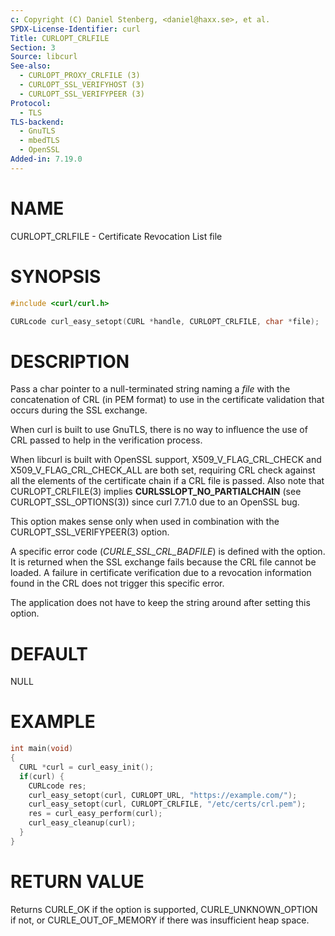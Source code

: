 ```yaml
---
c: Copyright (C) Daniel Stenberg, <daniel@haxx.se>, et al.
SPDX-License-Identifier: curl
Title: CURLOPT_CRLFILE
Section: 3
Source: libcurl
See-also:
  - CURLOPT_PROXY_CRLFILE (3)
  - CURLOPT_SSL_VERIFYHOST (3)
  - CURLOPT_SSL_VERIFYPEER (3)
Protocol:
  - TLS
TLS-backend:
  - GnuTLS
  - mbedTLS
  - OpenSSL
Added-in: 7.19.0
---
```


# NAME

CURLOPT_CRLFILE - Certificate Revocation List file

# SYNOPSIS

~~~c
#include <curl/curl.h>

CURLcode curl_easy_setopt(CURL *handle, CURLOPT_CRLFILE, char *file);
~~~

# DESCRIPTION

Pass a char pointer to a null-terminated string naming a *file* with the
concatenation of CRL (in PEM format) to use in the certificate validation that
occurs during the SSL exchange.

When curl is built to use GnuTLS, there is no way to influence the use of CRL
passed to help in the verification process.

When libcurl is built with OpenSSL support, X509_V_FLAG_CRL_CHECK and
X509_V_FLAG_CRL_CHECK_ALL are both set, requiring CRL check against all the
elements of the certificate chain if a CRL file is passed. Also note that
CURLOPT_CRLFILE(3) implies **CURLSSLOPT_NO_PARTIALCHAIN** (see
CURLOPT_SSL_OPTIONS(3)) since curl 7.71.0 due to an OpenSSL bug.

This option makes sense only when used in combination with the
CURLOPT_SSL_VERIFYPEER(3) option.

A specific error code (*CURLE_SSL_CRL_BADFILE*) is defined with the option. It
is returned when the SSL exchange fails because the CRL file cannot be
loaded. A failure in certificate verification due to a revocation information
found in the CRL does not trigger this specific error.

The application does not have to keep the string around after setting this
option.

# DEFAULT

NULL

# EXAMPLE

~~~c
int main(void)
{
  CURL *curl = curl_easy_init();
  if(curl) {
    CURLcode res;
    curl_easy_setopt(curl, CURLOPT_URL, "https://example.com/");
    curl_easy_setopt(curl, CURLOPT_CRLFILE, "/etc/certs/crl.pem");
    res = curl_easy_perform(curl);
    curl_easy_cleanup(curl);
  }
}
~~~

# RETURN VALUE

Returns CURLE_OK if the option is supported, CURLE_UNKNOWN_OPTION if not, or
CURLE_OUT_OF_MEMORY if there was insufficient heap space.
